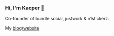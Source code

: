 ### Hi, I'm Kacper 👋

Co-founder of bundle.social, justwork & n1stickerz.

My [blog/website](https://nightspite.me)

